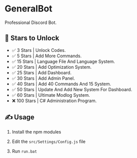 # GeneralBot
Professional Discord Bot.



## 🌟 Stars to Unlock

- ✅ 3 Stars | Unlock Codes.
- ✅ 5 Stars | Add More Commands.
- ✅ 15 Stars | Language File And Language System.
- ✅ 20 Stars | Add Optimization System.
- ✅ 25 Stars | Add Dashboard.
- ✅ 30 Stars | Add Admin Panel.
- ✅ 40 Stars | Add 40 Commands And 15 System.
- ✅ 50 Stars | Update And Add New System For Dashboard.
- ✅ 60 Stars | Ultimate Modlog System.
- ❌ 100 Stars | C# Administration Program.

## ✍️ Usage
1. Install the npm modules

2. Edit the `src/Settings/Config.js` file

3. Run `run.bat`
